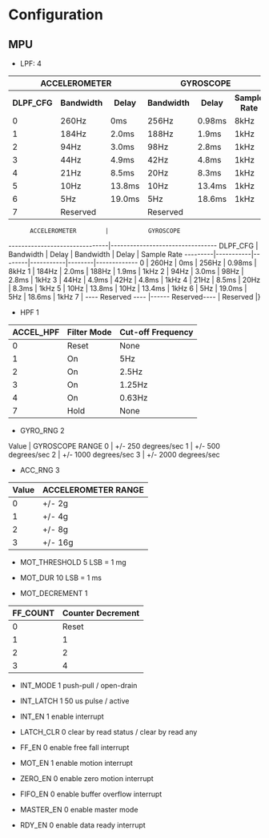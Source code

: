 # Configuration
## MPU

- LPF: 	  4

<table>
  <tr>
    <th colspan="3">ACCELEROMETER</th>
    <th colspan="3">GYROSCOPE</th>
  </tr>
  <tr>
    <th>DLPF_CFG</th>
    <th>Bandwidth</th>
	<th>Delay</th>
	<th>Bandwidth</th>
	<th>Delay</th>
	<th>Sample Rate</th>
  </tr>
  <tr>
    <td>0</td>
    <td>260Hz </td>
    <td>0ms</td>
	<td>256Hz</td>
    <td>0.98ms </td>
    <td>8kHz</td>
  </tr>
  <tr>
    <td>1</td>
    <td>184Hz </td>
    <td>2.0ms</td>
	<td>188Hz</td>
    <td>1.9ms </td>
    <td>1kHz</td>
  </tr>
  <tr>
    <td>2</td>
    <td>94Hz </td>
    <td>3.0ms</td>
	<td>98Hz</td>
    <td>2.8ms </td>
    <td>1kHz</td>
  </tr>
  <tr>
    <td>3</td>
    <td>44Hz </td>
    <td>4.9ms</td>
	<td>42Hz</td>
    <td>4.8ms </td>
    <td>1kHz</td>
  </tr>
   <tr>
    <td>4</td>
    <td>21Hz </td>
    <td>8.5ms</td>
	<td>20Hz</td>
    <td>8.3ms </td>
    <td>1kHz</td>
  </tr>
  <tr>
    <td>5</td>
    <td>10Hz </td>
    <td>13.8ms</td>
	<td>10Hz</td>
    <td>13.4ms </td>
    <td>1kHz</td>
  </tr>
  <tr>
    <td>6</td>
    <td>5Hz </td>
    <td>19.0ms</td>
	<td>5Hz</td>
    <td>18.6ms </td>
    <td>1kHz</td>
  </tr>
  <tr>
    <td>7</td>
    <td colspan="2">Reserved </td>
    <td colspan="3">Reserved </td>
  </tr>
</table>


          ACCELEROMETER        |           GYROSCOPE
-------------------------------|---------------------------------
 DLPF_CFG | Bandwidth | Delay  | Bandwidth | Delay  | Sample Rate
 ---------|-----------|--------|-----------|--------|-------------
 0        | 260Hz     | 0ms    | 256Hz     | 0.98ms | 8kHz
 1        | 184Hz     | 2.0ms  | 188Hz     | 1.9ms  | 1kHz
 2        | 94Hz      | 3.0ms  | 98Hz      | 2.8ms  | 1kHz
 3        | 44Hz      | 4.9ms  | 42Hz      | 4.8ms  | 1kHz
 4        | 21Hz      | 8.5ms  | 20Hz      | 8.3ms  | 1kHz
 5        | 10Hz      | 13.8ms | 10Hz      | 13.4ms | 1kHz
 6        | 5Hz       | 19.0ms | 5Hz       | 18.6ms | 1kHz
 7        | ---- Reserved ---- |------ Reserved---- | Reserved
|}
- HPF 		1

 ACCEL_HPF | Filter Mode | Cut-off Frequency
 ----------|-------------|------------------
 0         | Reset       | None
 1         | On          | 5Hz
 2         | On          | 2.5Hz
 3         | On          | 1.25Hz
 4         | On          | 0.63Hz
 7         | Hold        | None

- GYRO_RNG 	2

Value	| GYROSCOPE RANGE
0 		| +/- 250 degrees/sec
1 		| +/- 500 degrees/sec
2 		| +/- 1000 degrees/sec
3 		| +/- 2000 degrees/sec
	
- ACC_RNG 	3

Value	| ACCELEROMETER RANGE
--------|--------------------
0 		| +/- 2g
1 		| +/- 4g
2 		| +/- 8g
3 		| +/- 16g

- MOT_THRESHOLD 	5				LSB = 1 mg
- MOT_DUR			10				LSB = 1 ms

- MOT_DECREMENT	1		
			
FF_COUNT | Counter Decrement
---------|------------------
0        | Reset
1        | 1
2        | 2
3        | 4
 
- INT_MODE		1					push-pull / open-drain
- INT_LATCH		1					50 us pulse / active 
- INT_EN		1					enable interrupt
- LATCH_CLR		0					clear by read status / clear by read any

- FF_EN			0					enable free fall interrupt
- MOT_EN		1					enable motion interrupt
- ZERO_EN		0					enable zero motion interrupt
- FIFO_EN		0					enable buffer overflow interrupt
- MASTER_EN		0					enable master mode 
- RDY_EN		0					enable data ready interrupt